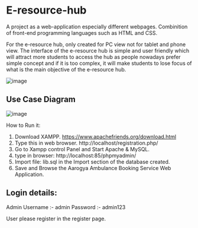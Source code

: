# E-resource-hub

A project as a web-application especially different webpages. Combinition of front-end programming languages such as HTML and CSS.

For the e-resource hub, only created for PC view not for tablet and phone view. The interface of the e-resource hub is simple and user friendly which will attract more students to access the hub as people nowadays prefer simple concept and if it is too complex, it will make students to lose focus of what is the main objective of the e-resource hub. 

![image](https://user-images.githubusercontent.com/130723274/232374035-1cda8078-14ed-4438-9aae-96898dbb3793.png)


## Use Case Diagram

![image](https://user-images.githubusercontent.com/130723274/232374315-6a1dc04c-35de-4c17-95cf-2ae014b9ad94.png)

How to Run it:
1. Download XAMPP. https://www.apachefriends.org/download.html
2. Type this in web browser. http://localhost/registration.php/
3. Go to Xampp control Panel and Start Apache & MySQL.
4. type in browser: http://localhost:85/phpmyadmin/
5. Import file: lib.sql in the Import section of the database created.
6. Save and Browse the Aarogya Ambulance Booking Service Web Application.

## Login details:
Admin
Username :- admin
Password :- admin123

User please register in the register page.
